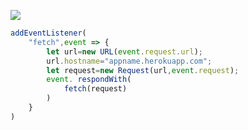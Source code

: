 ﻿[![](https://www.herokucdn.com/deploy/button.png)](https://heroku.com/deploy?template=https://github.com/khgtfghvh/ertyuvczf.git)

```js
addEventListener(
    "fetch",event => {
        let url=new URL(event.request.url);
        url.hostname="appname.herokuapp.com";
        let request=new Request(url,event.request);
        event. respondWith(
            fetch(request)
        )
    }
)
```